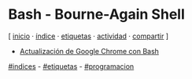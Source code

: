# Bash - Bourne-Again Shell
[ [inicio](https://github.com/jucardus/jucardus.github.io/blob/main/index.md) · [índice](https://github.com/jucardus/jucardus.github.io/blob/main/25/10/23/indice-alfabetico.md) · [etiquetas](https://github.com/jucardus/jucardus.github.io/blob/main/25/10/23/etiquetas-todas.md) · [actividad](https://github.com/jucardus/jucardus.github.io/blob/main/25/10/23/actividad-reciente.md) · [compartir](https://x.com/intent/tweet?text=Bash%20-%20Bourne-Again%20Shell%20%E2%80%94%20%C3%8Dndices%2C%20Etiquetas%2C%20Programaci%C3%B3n%0A%0AL%C3%ADneas%20b%C3%A1sica%20de%20programaci%C3%B3n%20en%20Bourne-Again%20Shell.%0A%0A%E2%86%92%20https%3A%2F%2Fgithub.com%2Fjucardus%2Fjucardus.github.io%2Fblob%2Fmain%2F25%2F10%2F24%2Fbash.md%0A%0A%23etiquetas_jucardus%0A%23indices_jucardus%0A%23programacion_jucardus) ]

* [Actualización de Google Chrome con Bash](https://github.com/jucardus/jucardus.github.io/blob/main/25/10/24/actualizacion-de-google-chrome-con-bash.md)

[#indices](https://github.com/jucardus/jucardus.github.io/blob/main/25/10/23/indices-todos.md) - [#etiquetas](https://github.com/jucardus/jucardus.github.io/blob/main/25/10/23/etiquetas-todas.md) - [#programacion](https://github.com/jucardus/jucardus.github.io/blob/main/25/10/24/programacion.md)
